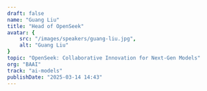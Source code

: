 ```yaml
---
draft: false
name: "Guang Liu"
title: "Head of OpenSeek"
avatar: {
    src: "/images/speakers/guang-liu.jpg",
    alt: "Guang Liu"
}
topic: "OpenSeek: Collaborative Innovation for Next-Gen Models"
org: "BAAI"
track: "ai-models"
publishDate: "2025-03-14 14:43"
---
```

